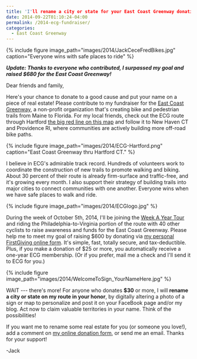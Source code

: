 ```yaml
---
title: 'I'll rename a city or state for your East Coast Greenway donation'
date: 2014-09-22T01:10:24-04:00
permalink: /2014-ecg-fundraiser/
categories:
  - East Coast Greenway
---
```

{% include figure image_path="images/2014/JackCeceFredBikes.jpg" caption="Everyone wins with safe places to ride" %}

**_Update: Thanks to everyone who contributed, I surpassed my goal and raised $680 for the East Coast Greenway!_**

Dear friends and family,

Here's your chance to donate to a good cause and put your name on a piece of real estate! Please contribute to my fundraiser for the [East Coast Greenway](http://greenway.org), a non-profit organization that's creating bike and pedestrian trails from Maine to Florida. For my local friends, check out the ECG route through Hartford [the big red line on this map](http://www.opencyclemap.org/?zoom=12&lat=41.76561&lon=-72.68028&layers=B0000) and follow it to New Haven CT and Providence RI, where communities are actively building more off-road bike paths.

{% include figure image_path="images/2014/ECG-Hartford.png" caption="East Coast Greenway thru Hartford CT." %}

I believe in ECG's admirable track record. Hundreds of volunteers work to coordinate the construction of new trails to promote walking and biking. About 30 percent of their route is already firm-surface and traffic-free, and it's growing every month. I also support their strategy of building trails into major cities to connect communities with one another. Everyone wins when we have safe places to walk and ride.

{% include figure image_path="images/2014/ECGlogo.jpg" %}

During the week of October 5th, 2014, I'll be joining the [Week A Year Tour](http://www.greenway.org/way-tour-2014) and riding the Philadelphia-to-Virginia portion of the route with 40 other cyclists to raise awareness and funds for the East Coast Greenway. Please help me to meet my goal of raising $600 by donating via [my personal FirstGiving online form](http://www.firstgiving.com/fundraiser/JackDougherty/2014-week-a-year-bike-tour). It's simple, fast, totally secure, and tax-deductible. Plus, if you make a donation of $25 or more, you automatically receive a one-year ECG membership. (Or if you prefer, mail me a check and I'll send it to ECG for you.)

{% include figure image_path="images/2014/WelcomeToSign_YourNameHere.jpg" %}

WAIT --- there's more! For anyone who donates **$30** or more, I will **rename a city or state on my route in your honor**, by digitally altering a photo of a sign or map to personalize and post it on your FaceBook page and/or my blog. Act now to claim valuable territories in your name. Think of the possibilities!

If you want me to rename some real estate for you (or someone you love!), add a comment on [my online donation form](http://www.firstgiving.com/fundraiser/JackDougherty/2014-week-a-year-bike-tour), or send me an email. Thanks for your support!  

-Jack

